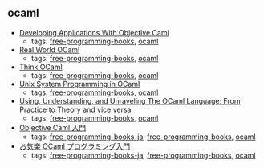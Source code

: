 ocaml
---
* [Developing Applications With Objective Caml](http://caml.inria.fr/pub/docs/oreilly-book/)
    * tags: [free-programming-books](../tags/free-programming-books.md), [ocaml](../tags/ocaml.md)
* [Real World OCaml](https://realworldocaml.org/v1/en/html/)
    * tags: [free-programming-books](../tags/free-programming-books.md), [ocaml](../tags/ocaml.md)
* [Think OCaml](http://greenteapress.com/thinkocaml/index.html)
    * tags: [free-programming-books](../tags/free-programming-books.md), [ocaml](../tags/ocaml.md)
* [Unix System Programming in OCaml](http://ocaml.github.io/ocamlunix/)
    * tags: [free-programming-books](../tags/free-programming-books.md), [ocaml](../tags/ocaml.md)
* [Using, Understanding, and Unraveling The OCaml Language: From Practice to Theory and vice versa](http://pauillac.inria.fr/~remy/cours/appsem/)
    * tags: [free-programming-books](../tags/free-programming-books.md), [ocaml](../tags/ocaml.md)
* [Objective Caml 入門](http://www.fos.kuis.kyoto-u.ac.jp/~t-sekiym/classes/isle4/mltext/ocaml.html)
    * tags: [free-programming-books-ja](../tags/free-programming-books-ja.md), [free-programming-books](../tags/free-programming-books.md), [ocaml](../tags/ocaml.md)
* [お気楽 OCaml プログラミング入門](http://www.geocities.jp/m_hiroi/func/ocaml.html)
    * tags: [free-programming-books-ja](../tags/free-programming-books-ja.md), [free-programming-books](../tags/free-programming-books.md), [ocaml](../tags/ocaml.md)
